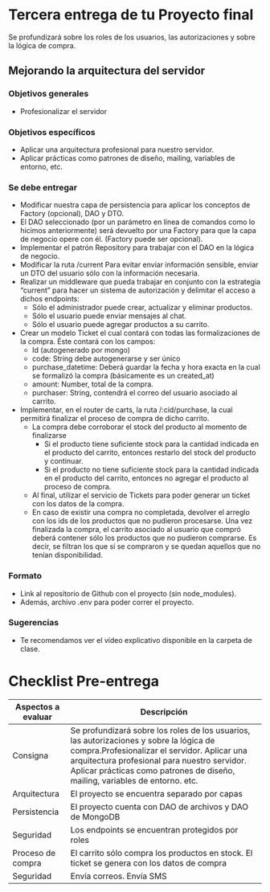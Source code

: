 # Tercera entrega de tu Proyecto final

Se profundizará sobre los roles de los usuarios, las autorizaciones y sobre la lógica de compra.

## Mejorando la arquitectura del servidor

### Objetivos generales

- Profesionalizar el servidor

### Objetivos específicos

- Aplicar una arquitectura profesional para nuestro servidor.
- Aplicar prácticas como patrones de diseño, mailing, variables de entorno, etc.

### Se debe entregar

- Modificar nuestra capa de persistencia para aplicar los conceptos de Factory (opcional), DAO y DTO. 
- El DAO seleccionado (por un parámetro en línea de comandos como lo hicimos anteriormente) será devuelto por una Factory para que la capa de negocio opere con él. (Factory puede ser opcional).
- Implementar el patrón Repository para trabajar con el DAO en la lógica de negocio. 
- Modificar la ruta  /current Para evitar enviar información sensible, enviar un DTO del usuario sólo con la información necesaria.
- Realizar un middleware que pueda trabajar en conjunto con la estrategia “current” para hacer un sistema de autorización y delimitar el acceso a dichos endpoints:
    - Sólo el administrador puede crear, actualizar y eliminar productos.
    - Sólo el usuario puede enviar mensajes al chat.
    - Sólo el usuario puede agregar productos a su carrito.
- Crear un modelo Ticket el cual contará con todas las formalizaciones de la compra. Éste contará con los campos: 
    - Id (autogenerado por mongo)
    - code: String debe autogenerarse y ser único
    - purchase_datetime: Deberá guardar la fecha y hora exacta en la cual se formalizó la compra (básicamente es un created_at)
    - amount: Number, total de la compra.
    - purchaser: String, contendrá el correo del usuario asociado al carrito.
- Implementar, en el router de carts, la ruta /:cid/purchase, la cual permitirá finalizar el proceso de compra de dicho carrito.
    - La compra debe corroborar el stock del producto al momento de finalizarse
        - Si el producto tiene suficiente stock para la cantidad indicada en el producto del carrito, entonces restarlo del stock del producto y continuar.
        - Si el producto no tiene suficiente stock para la cantidad indicada en el producto del carrito, entonces no agregar el producto al proceso de compra. 
    - Al final, utilizar el servicio de Tickets para poder generar un ticket con los datos de la compra.
    - En caso de existir una compra no completada, devolver el arreglo con los ids de los productos que no pudieron procesarse.
Una vez finalizada la compra, el carrito asociado al usuario que compró deberá contener sólo los productos que no pudieron comprarse. Es decir, se filtran los que sí se compraron y se quedan aquellos que no tenían disponibilidad.

### Formato

- Link al repositorio de Github con el proyecto (sin node_modules).
- Además, archivo .env para poder correr el proyecto.

### Sugerencias

- Te recomendamos ver el vídeo explicativo disponible en la carpeta de clase.



# **Checklist  Pre-entrega**		
     
|Aspectos a evaluar|	Descripción	|
| ------ | ------ |
|Consigna|	Se profundizará sobre los roles de los usuarios, las autorizaciones y sobre la lógica de compra.Profesionalizar el servidor. Aplicar una arquitectura profesional para nuestro servidor. Aplicar prácticas como patrones de diseño, mailing, variables de entorno. etc. |	
|Arquitectura|	El proyecto se encuentra separado por capas |
|Persistencia|   El proyecto cuenta con DAO de archivos y DAO de MongoDB |
|Seguridad| Los endpoints se encuentran protegidos por roles |
|Proceso de compra|	El carrito sólo compra los productos en stock. El ticket se genera con los datos de compra	|
|Seguridad|	Envía correos. Envía SMS |




